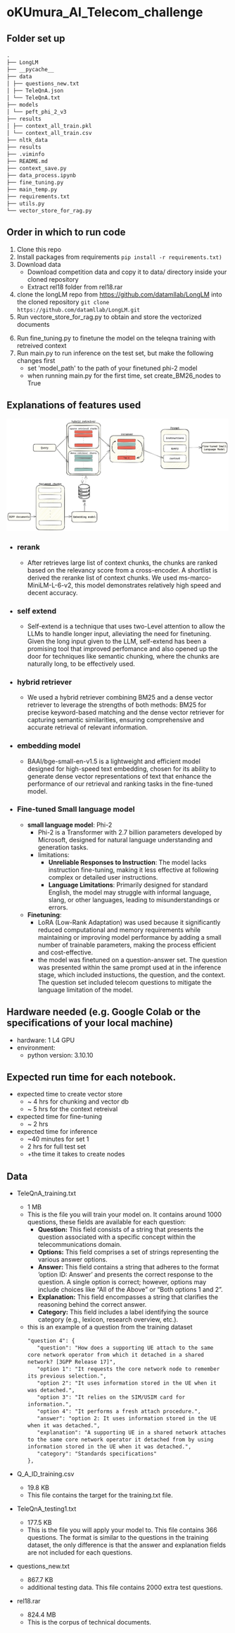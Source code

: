 # oKUmura_AI_Telecom_challenge
## Folder set up
<!--├── .lightning_studio -->
```
.
├── LongLM
├── __pycache__
├── data
│ ├── questions_new.txt
│ ├── TeleQnA.json
│ └── TeleQnA.txt
├── models
│ └── peft_phi_2_v3
├── results
│ ├── context_all_train.pkl
│ └── context_all_train.csv
├── nltk_data
├── results
├── .viminfo
├── README.md
├── context_save.py
├── data_process.ipynb
├── fine_tuning.py
├── main_temp.py
├── requirements.txt
├── utils.py
└── vector_store_for_rag.py
```
## Order in which to run code
1. Clone this repo
2. Install packages from requirements ``pip install -r requirements.txt)``
3. Download data
   - Download competition data and copy it to data/ directory inside your cloned repository
   - Extract rel18 folder from rel18.rar
4. clone the longLM repo from https://github.com/datamllab/LongLM into the cloned repository ``git clone https://github.com/datamllab/LongLM.git``
5. Run vectore_store_for_rag.py to obtain and store the vectorized documents
<!-- added flash_attn to requirements.txt -->
6. Run fine_tuning.py to finetune the model on the teleqna training with retreived context
7. Run main.py to run inference on the test set, but make the following changes first
   - set 'model_path' to the path of your finetuned phi-2 model
   - when running main.py for the first time, set create_BM26_nodes to True
   
## Explanations of features used
<!-- add node that mentions the base code's source -->
<!-- architecture -->
![figure](figures/v_3.1.png)
- ### rerank
   * After retrieves large list of context chunks, the chunks are ranked based on the relevancy score from a cross-encoder. A shortlist is derived the reranke list of context chunks. We used ms-marco-MiniLM-L-6-v2, this model demonstrates relatively high speed and decent accuracy.

- ### self extend
   * Self-extend is a technique that uses two-Level attention to allow the LLMs to handle longer input, alleviating the need for finetuning. Given the long input given to the LLM, self-extend has been a promising tool that improved perfomance and also opened up the door for techniques like semantic chunking, where the chunks are naturally long, to be effectively used. 

- ### hybrid retriever
   * We used a hybrid retriever combining BM25 and a dense vector retriever to leverage the strengths of both methods: BM25 for precise keyword-based matching and the dense vector retriever for capturing semantic similarities, ensuring comprehensive and accurate retrieval of relevant information.

- ### embedding model
   * BAAI/bge-small-en-v1.5 is a lightweight and efficient model designed for high-speed text embedding, chosen for its ability to generate dense vector representations of text that enhance the performance of our retrieval and ranking tasks in the fine-tuned model.

- ### Fine-tuned Small language model
   * **small language model**: Phi-2
      - Phi-2 is a Transformer with 2.7 billion parameters developed by Microsoft, designed for natural language understanding and generation tasks.
      - limitations:
         - **Unreliable Responses to Instruction**: The model lacks instruction fine-tuning, making it less effective at following complex or detailed user instructions.
         - **Language Limitations**: Primarily designed for standard English, the model may struggle with informal language, slang, or other languages, leading to misunderstandings or errors.
   * **Finetuning**:
      - LoRA (Low-Rank Adaptation) was used because it significantly reduced computational and memory requirements while maintaining or improving model performance by adding a small number of trainable parameters, making the process efficient and cost-effective.
      - the model was finetuned on a question-answer set. The question was presented within the same prompt used at in the inference stage, which included instuctions, the question, and the context. The question set included telecom questions to mitigate the language limitation of the model.

## Hardware needed (e.g. Google Colab or the specifications of your local machine)
- hardware: 1 L4 GPU
- environment: 
   - python version: 3.10.10

## Expected run time for each notebook. 
<!-- This will be useful to the review team for time and resource allocation. -->
* expected time to create vector store 
   * ~ 4 hrs for chunking and vector db
   * ~ 5 hrs for the context retreival
* expected time for fine-tuning
   * ~ 2 hrs
* expected time for inference
   * ~40 minutes for set 1
   * 2 hrs for full test set
   * +the time it takes to create nodes



## Data
* TeleQnA_training.txt
   * 1 MB
   * This is the file you will train your model on. It contains around 1000 questions, these fields are available for each question:
      - **Question:** This field consists of a string that presents the question associated with a specific concept within the telecommunications domain.
      - **Options:** This field comprises a set of strings representing the various answer options.
      - **Answer:** This field contains a string that adheres to the format ’option ID: Answer’ and presents the correct response to the question. A single option is correct; however, options may include choices like “All of the Above” or “Both options 1 and 2”.
      - **Explanation:** This field encompasses a string that clarifies the reasoning behind the correct answer.
      - **Category:** This field includes a label identifying the source category (e.g., lexicon, research overview, etc.).
   * this is an example of a question from the training dataset
      ```
      "question 4": {
         "question": "How does a supporting UE attach to the same core network operator from which it detached in a shared network? [3GPP Release 17]",
         "option 1": "It requests the core network node to remember its previous selection.",
         "option 2": "It uses information stored in the UE when it was detached.",
         "option 3": "It relies on the SIM/USIM card for information.",
         "option 4": "It performs a fresh attach procedure.",
         "answer": "option 2: It uses information stored in the UE when it was detached.",
         "explanation": "A supporting UE in a shared network attaches to the same core network operator it detached from by using information stored in the UE when it was detached.",
         "category": "Standards specifications"
      },
      ```

* Q_A_ID_training.csv
   * 19.8 KB
   * This file contains the target for the training.txt file.

* TeleQnA_testing1.txt
   * 177.5 KB
   * This is the file you will apply your model to. This file contains 366 questions. The format is similar to the questions in the training dataset, the only difference is that the answer and explanation fields are not included for each questions.

* questions_new.txt
   * 867.7 KB
   * additional testing data. This file contains 2000 extra test questions.

* rel18.rar
   * 824.4 MB
   * This is the corpus of technical documents.

<!-- we might need to add the teleqna.json file here too -->